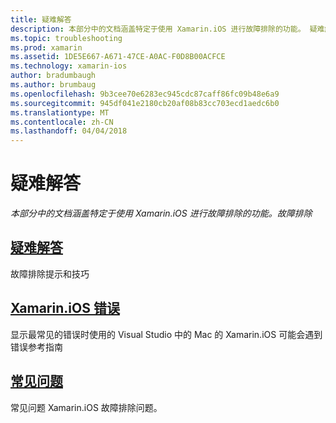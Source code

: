 ```yaml
---
title: 疑难解答
description: 本部分中的文档涵盖特定于使用 Xamarin.iOS 进行故障排除的功能。 疑难解答
ms.topic: troubleshooting
ms.prod: xamarin
ms.assetid: 1DE5E667-A671-47CE-A0AC-F0D8B00ACFCE
ms.technology: xamarin-ios
author: bradumbaugh
ms.author: brumbaug
ms.openlocfilehash: 9b3cee70e6283ec945cdc87caff86fc09b48e6a9
ms.sourcegitcommit: 945df041e2180cb20af08b83cc703ecd1aedc6b0
ms.translationtype: MT
ms.contentlocale: zh-CN
ms.lasthandoff: 04/04/2018
---
```

# <a name="troubleshooting"></a>疑难解答

_本部分中的文档涵盖特定于使用 Xamarin.iOS 进行故障排除的功能。故障排除_

<a name="Troubleshooting" />


##  <a name="troubleshootingiostroubleshootingtroubleshootingmd"></a>[疑难解答](~/ios/troubleshooting/troubleshooting.md)

故障排除提示和技巧

 <a name="Xamarin.Android_Errors_Reference" />


##  <a name="xamarinios-errorsiostroubleshootingmtouch-errorsmd"></a>[Xamarin.iOS 错误](~/ios/troubleshooting/mtouch-errors.md)

显示最常见的错误时使用的 Visual Studio 中的 Mac 的 Xamarin.iOS 可能会遇到错误参考指南

## <a name="frequently-asked-questionsquestionsindexmd"></a>[常见问题](questions/index.md)
常见问题 Xamarin.iOS 故障排除问题。
